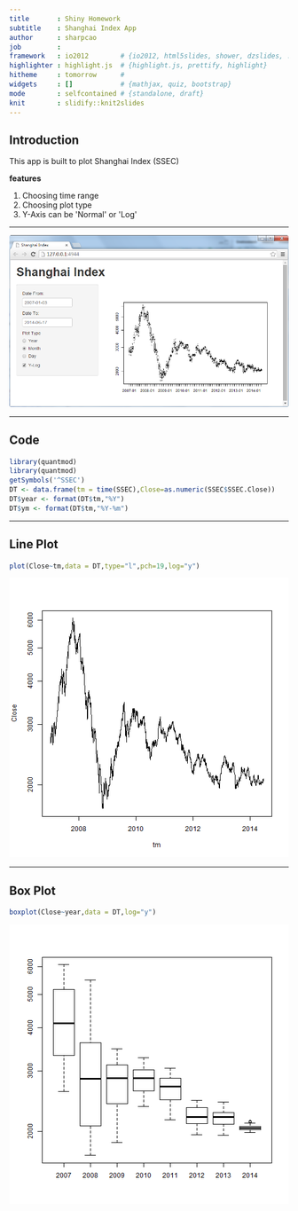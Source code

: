 ```yaml
---
title       : Shiny Homework
subtitle    : Shanghai Index App
author      : sharpcao
job         : 
framework   : io2012        # {io2012, html5slides, shower, dzslides, ...}
highlighter : highlight.js  # {highlight.js, prettify, highlight}
hitheme     : tomorrow      # 
widgets     : []            # {mathjax, quiz, bootstrap}
mode        : selfcontained # {standalone, draft}
knit        : slidify::knit2slides
---
```


## Introduction

This app is built to plot Shanghai Index (SSEC)

**features**

1. Choosing time range 
2. Choosing plot type
3. Y-Axis can be 'Normal' or 'Log'  

---  

![alt text](ShinyApp.png)

---


## Code

```r
library(quantmod)
library(quantmod)
getSymbols('^SSEC')
DT <- data.frame(tm = time(SSEC),Close=as.numeric(SSEC$SSEC.Close))
DT$year <- format(DT$tm,"%Y")
DT$ym <- format(DT$tm,"%Y-%m")
```

---
## Line Plot

```r
plot(Close~tm,data = DT,type="l",pch=19,log="y")
```

![plot of chunk unnamed-chunk-2](figure/unnamed-chunk-2.png) 

---
## Box Plot 

```r
boxplot(Close~year,data = DT,log="y")
```

![plot of chunk unnamed-chunk-3](figure/unnamed-chunk-3.png) 


